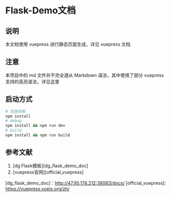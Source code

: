# Flask-Demo文档


## 说明

本文档使用 vuepress 进行静态页面生成，详见 vuepress 文档


## 注意

本项目中的 md 文件并不完全遵从 Markdown 语法，其中使用了部分 vuepress 支持的高亮语法，详见这里


## 启动方式

```bash
# 安装依赖
npm install
# debug
npm install && npm run dev
# build
npm install && npm run build
```

## 参考文献

1. [dg Flask模板][dg_flask_demo_doc]
2. [vuepress官网][official_vuepress]

[dg_flask_demo_doc]：http://47.95.178.212:38083/docs/
[official_vuepress]: https://vuepress.vuejs.org/zh/
